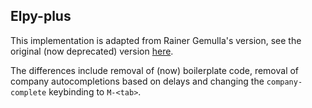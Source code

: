 ## Elpy-plus

This implementation is adapted from Rainer Gemulla's version, see the original (now deprecated) version [here](https://github.com/rgemulla/spacemacs-layers/tree/master/%2Blang/elpy).

The differences include removal of (now) boilerplate code, removal of company autocompletions based on delays and changing the `company-complete` keybinding to `M-<tab>`.
